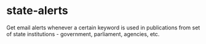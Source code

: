 state-alerts
============

Get email alerts whenever a certain keyword is used in publications from set of state institutions - government, parliament, agencies, etc.
